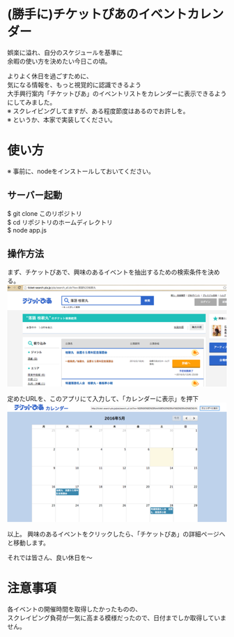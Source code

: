 (勝手に)チケットぴあのイベントカレンダー
==============

娯楽に溢れ、自分のスケジュールを基準に<br>
余暇の使い方を決めたい今日この頃。

よりよく休日を過ごすために、<br>
気になる情報を、もっと視覚的に認識できるよう<br>
大手興行案内「チケットぴあ」のイベントリストをカレンダーに表示できるようにしてみました。<br>
※ スクレイピングしてますが、ある程度節度はあるのでお許しを。<br>
※ というか、本家で実装してください。<br>


# 使い方
※ 事前に、nodeをインストールしておいてください。

## サーバー起動
$ git clone このリポジトリ<br>
$ cd リポジトリのホームディレクトリ<br>
$ node app.js<br>

## 操作方法
まず、チケットぴあで、興味のあるイベントを抽出するための検索条件を決める。
![](https://raw.githubusercontent.com/naosk8/ticket-pia-calendar/master/images/description1.png?token=ACwFKxHGtXmTCnLF3wP3VwNgKpWNBIq3ks5XNqswwA%3D%3D)

定めたURLを、このアプリにて入力して、「カレンダーに表示」を押下
![](https://raw.githubusercontent.com/naosk8/ticket-pia-calendar/master/images/description2.png?token=ACwFK-32RY3JCeSDSkhwkNkFn3ZveRRGks5XNqwZwA%3D%3D)

以上。
興味のあるイベントをクリックしたら、「チケットぴあ」の詳細ページへと移動します。

それでは皆さん、良い休日を〜

# 注意事項
各イベントの開催時間を取得したかったものの、<br>
スクレイピング負荷が一気に高まる模様だったので、日付までしか取得していません。<br>

